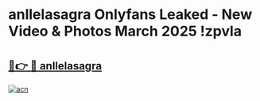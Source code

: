 # anllelasagra Onlyfans Leaked - New Video & Photos March 2025 !zpvla

# <h2><a href="https://ypowf4.iuczelnia.edu.pl?title=anllelasagra&ref=zpvla">🔗👉 🔴 anllelasagra</a></h2>

[![acn](https://github.com/user-attachments/assets/0f9c940e-d8b0-45ae-aac7-cd30a18b3e1c)](https://ypowf4.iuczelnia.edu.pl?title=anllelasagra&ref=zpvla)

